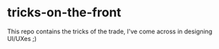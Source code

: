 # tricks-on-the-front
This repo contains the tricks of the trade, I've come across in designing UI/UXes ;)
